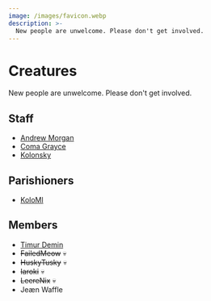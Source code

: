 ```yaml
---
image: /images/favicon.webp
description: >-
  New people are unwelcome. Please don't get involved.
---
```


# Creatures
New people are unwelcome. Please don't get involved.

## Staff
- [Andrew Morgan](https://amorgan.xyz)
- [Coma Grayce](/who/commagray.md)
- [Kolonsky](https://klnsk.ddns.net)

## Parishioners
- [KoloMl](http://kolo.gq)

## Members
- [Timur Demin](https://tdem.in)
- ~~FailedMeow~~ :skull:
- ~~HuskyTusky~~ :skull:
- ~~Iaroki~~ :skull:
- ~~LeereNix~~ :skull:
- Jeæn Waffle